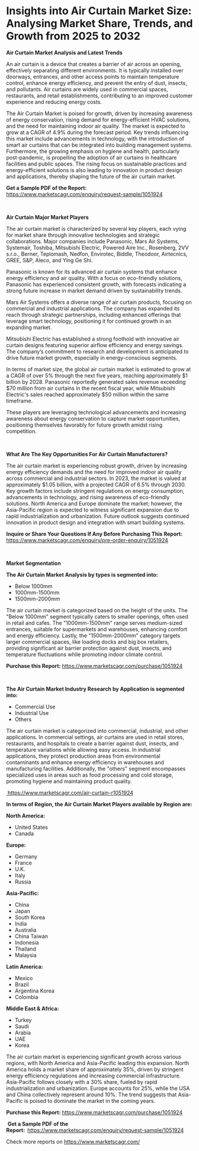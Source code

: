 <p><h1>Insights into Air Curtain Market Size: Analysing Market Share, Trends, and Growth from 2025 to 2032</h1></p><p><strong>Air Curtain Market Analysis and Latest Trends</strong></p>
<p><p>An air curtain is a device that creates a barrier of air across an opening, effectively separating different environments. It is typically installed over doorways, entrances, and other access points to maintain temperature control, enhance energy efficiency, and prevent the entry of dust, insects, and pollutants. Air curtains are widely used in commercial spaces, restaurants, and retail establishments, contributing to an improved customer experience and reducing energy costs.</p><p>The Air Curtain Market is poised for growth, driven by increasing awareness of energy conservation, rising demand for energy-efficient HVAC solutions, and the need for maintaining indoor air quality. The market is expected to grow at a CAGR of 4.9% during the forecast period. Key trends influencing this market include advancements in technology, with the introduction of smart air curtains that can be integrated into building management systems. Furthermore, the growing emphasis on hygiene and health, particularly post-pandemic, is propelling the adoption of air curtains in healthcare facilities and public spaces. The rising focus on sustainable practices and energy-efficient solutions is also leading to innovation in product design and applications, thereby shaping the future of the air curtain market.</p></p>
<p><strong>Get a Sample PDF of the Report:&nbsp;</strong> <a href="https://www.marketscagr.com/enquiry/request-sample/1051924?utm_campaign=2792&utm_medium=2&utm_source=Github&utm_content=ia&utm_term=11042025&utm_id=air-curtain">https://www.marketscagr.com/enquiry/request-sample/1051924</a></p>
<p>&nbsp;</p>
<p><strong>Air Curtain Major Market Players</strong></p>
<p><p>The air curtain market is characterized by several key players, each vying for market share through innovative technologies and strategic collaborations. Major companies include Panasonic, Mars Air Systems, Systemair, Toshiba, Mitsubishi Electric, Powered Aire Inc., Rosenberg, 2VV s.r.o., Berner, Teplomash, Nedfon, Envirotec, Biddle, Theodoor, Airtecnics, GREE, S&P, Aleco, and Ying Ge Shi.</p><p>Panasonic is known for its advanced air curtain systems that enhance energy efficiency and air quality. With a focus on eco-friendly solutions, Panasonic has experienced consistent growth, with forecasts indicating a strong future increase in market demand driven by sustainability trends.</p><p>Mars Air Systems offers a diverse range of air curtain products, focusing on commercial and industrial applications. The company has expanded its reach through strategic partnerships, including enhanced offerings that leverage smart technology, positioning it for continued growth in an expanding market.</p><p>Mitsubishi Electric has established a strong foothold with innovative air curtain designs featuring superior airflow efficiency and energy savings. The company’s commitment to research and development is anticipated to drive future market growth, especially in energy-conscious segments.</p><p>In terms of market size, the global air curtain market is estimated to grow at a CAGR of over 5% through the next five years, reaching approximately $1 billion by 2028. Panasonic reportedly generated sales revenue exceeding $70 million from air curtains in the recent fiscal year, while Mitsubishi Electric's sales reached approximately $50 million within the same timeframe.</p><p>These players are leveraging technological advancements and increasing awareness about energy conservation to capture market opportunities, positioning themselves favorably for future growth amidst rising competition.</p></p>
<p>&nbsp;</p>
<p><strong>What Are The Key Opportunities For Air Curtain Manufacturers?</strong></p>
<p><p>The air curtain market is experiencing robust growth, driven by increasing energy efficiency demands and the need for improved indoor air quality across commercial and industrial sectors. In 2023, the market is valued at approximately $1.05 billion, with a projected CAGR of 6.5% through 2030. Key growth factors include stringent regulations on energy consumption, advancements in technology, and rising awareness of eco-friendly solutions. North America and Europe dominate the market; however, the Asia-Pacific region is expected to witness significant expansion due to rapid industrialization and urbanization. Future outlook suggests continued innovation in product design and integration with smart building systems.</p></p>
<p><strong>Inquire or Share Your Questions If Any Before Purchasing This Report:</strong> <a href="https://www.marketscagr.com/enquiry/pre-order-enquiry/1051924?utm_campaign=2792&utm_medium=2&utm_source=Github&utm_content=ia&utm_term=11042025&utm_id=air-curtain">https://www.marketscagr.com/enquiry/pre-order-enquiry/1051924</a></p>
<p>&nbsp;</p>
<p><strong>Market Segmentation</strong></p>
<p><strong>The Air Curtain Market Analysis by types is segmented into:</strong></p>
<p><ul><li>Below 1000mm</li><li>1000mm-1500mm</li><li>1500mm-2000mm</li></ul></p>
<p><p>The air curtain market is categorized based on the height of the units. The "Below 1000mm" segment typically caters to smaller openings, often used in retail and cafes. The "1000mm-1500mm" range serves medium-sized entrances, suitable for supermarkets and warehouses, enhancing comfort and energy efficiency. Lastly, the "1500mm-2000mm" category targets larger commercial spaces, like loading docks and big box retailers, providing significant air barrier protection against dust, insects, and temperature fluctuations while promoting indoor climate control.</p></p>
<p><strong>Purchase this Report:&nbsp;</strong><a href="https://www.marketscagr.com/purchase/1051924?utm_campaign=2792&utm_medium=2&utm_source=Github&utm_content=ia&utm_term=11042025&utm_id=air-curtain">https://www.marketscagr.com/purchase/1051924</a></p>
<p>&nbsp;</p>
<p><strong>The Air Curtain Market Industry Research by Application is segmented into:</strong></p>
<p><ul><li>Commercial Use</li><li>Industrial Use</li><li>Others</li></ul></p>
<p><p>The air curtain market is categorized into commercial, industrial, and other applications. In commercial settings, air curtains are used in retail stores, restaurants, and hospitals to create a barrier against dust, insects, and temperature variations while allowing easy access. In industrial applications, they protect production areas from environmental contaminants and enhance energy efficiency in warehouses and manufacturing facilities. Additionally, the "others" segment encompasses specialized uses in areas such as food processing and cold storage, promoting hygiene and maintaining product quality.</p></p>
<p><a href="https://www.marketscagr.com/air-curtain-r1051924?utm_campaign=2792&utm_medium=2&utm_source=Github&utm_content=ia&utm_term=11042025&utm_id=air-curtain">&nbsp;https://www.marketscagr.com/air-curtain-r1051924</a></p>
<p><strong>In terms of Region, the Air Curtain Market Players available by Region are:</strong></p>
<p>
    <p> <strong> North America: </strong>
        <ul>
            <li>United States</li>
            <li>Canada</li>
        </ul>
        </p> 
    <p> <strong> Europe: </strong>
        <ul>
            <li>Germany</li>
            <li>France</li>
            <li>U.K.</li>
            <li>Italy</li>
            <li>Russia</li>
        </ul>
        </p> 
    <p> <strong> Asia-Pacific: </strong>
        <ul>
            <li>China</li>
            <li>Japan</li>
            <li>South Korea</li>
            <li>India</li>
            <li>Australia</li>
            <li>China Taiwan</li>
            <li>Indonesia</li>
            <li>Thailand</li>
            <li>Malaysia</li>
        </ul>
        </p> 
    <p> <strong> Latin America: </strong>
        <ul>
            <li>Mexico</li>
            <li>Brazil</li>
            <li>Argentina Korea</li>
            <li>Colombia</li>
        </ul>
        </p> 
    <p> <strong> Middle East & Africa: </strong>
        <ul>
            <li>Turkey</li>
            <li>Saudi</li>
            <li>Arabia</li>
            <li>UAE</li>
            <li>Korea</li>
        </ul>
    </p>
    </p>
<p><p>The air curtain market is experiencing significant growth across various regions, with North America and Asia-Pacific leading this expansion. North America holds a market share of approximately 35%, driven by stringent energy efficiency regulations and increasing commercial infrastructure. Asia-Pacific follows closely with a 30% share, fueled by rapid industrialization and urbanization. Europe accounts for 25%, while the USA and China collectively represent around 10%. The trend suggests that Asia-Pacific is poised to dominate the market in the coming years.</p></p>
<p><strong>Purchase this Report: </strong><a href="https://www.marketscagr.com/purchase/1051924?utm_campaign=2792&utm_medium=2&utm_source=Github&utm_content=ia&utm_term=11042025&utm_id=air-curtain">https://www.marketscagr.com/purchase/1051924</a></p>
<p>&nbsp;<strong>Get a Sample PDF of the Report:&nbsp;&nbsp;</strong><a href="https://www.marketscagr.com/enquiry/request-sample/1051924?utm_campaign=2792&utm_medium=2&utm_source=Github&utm_content=ia&utm_term=11042025&utm_id=air-curtain">https://www.marketscagr.com/enquiry/request-sample/1051924</a></p>
<p><strong></strong></p>
<p>Check more reports on <a href="https://www.marketscagr.com/?utm_campaign=2792&utm_medium=2&utm_source=Github&utm_content=ia&utm_term=11042025&utm_id=air-curtain">https://www.marketscagr.com/</a></p>